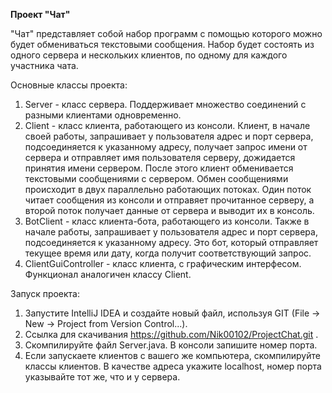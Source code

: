 **Проект "Чат"**

"Чат" представляет собой набор программ с помощью которого можно будет обмениваться текстовыми сообщения.
Набор будет состоять из одного сервера и нескольких клиентов, по одному для каждого участника чата.

 Основные классы проекта:
1) Server - класс сервера. Поддерживает множество соединений с разными клиентами одновременно.
2) Client - класс клиента, работающего из консоли. 
Клиент, в начале своей работы, запрашивает у пользователя адрес и порт сервера, 
подсоединяется к указанному адресу, получает запрос имени от сервера и 
отправляет имя пользователя серверу, дожидается принятия имени сервером.
После этого клиент обменивается текстовыми сообщениями с сервером.
Обмен сообщениями происходит в двух параллельно работающих потоках.
Один поток читает сообщения из консоли и отправяет прочитанное серверу, 
а второй поток получает данные от сервера и выводит их в консоль.
3) BotClient - класс клиента-бота, работающего из консоли. 
Также в начале работы, запрашивает у пользователя адрес и порт сервера, 
подсоединяется к указанному адресу.
Это бот, который отправляет текущее время или дату, когда получит соответствующий запрос.
4) ClientGuiController - класс клиента, с графическим интерфесом.
Функционал аналогичен классу Client.

Запуск проекта:
1) Запустите IntelliJ IDEA и создайте новый файл, используя GIT (File -> New -> Project from Version Control...).
2) Ссылка для скачивания https://github.com/Nik00102/ProjectChat.git .
3) Скомпилируйте файл Server.java. В консоли запишите номер порта.
4) Если запускаете клиентов с вашего же компьютера, скомпилируйте классы клиентов. 
В качестве адреса укажите localhost, номер порта указывайте тот же, что и у сервера.
